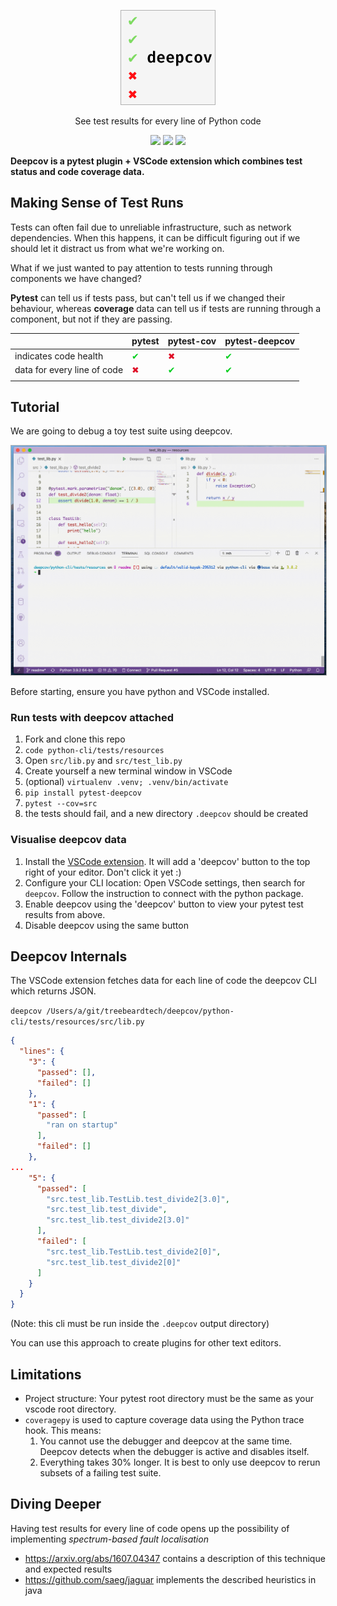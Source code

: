 <p align="center">
  <img width="150" src="docs/icon.png" style="border: 1px solid rgba(0,0,0,0.3)" />
</p>
<p align="center">See test results for every line of Python code

</p>
<p align="center">
  <a href="https://pypi.org/project/pytest-deepcov"><img src="https://img.shields.io/pypi/pyversions/pytest-deepcov?logo=python&logoColor=white" /></a>
  <a href="https://pypi.org/project/pytest-deepcov"><img src="https://img.shields.io/pypi/v/pytest-deepcov?logo=python&logoColor=white" /></a>
  <a href="https://twitter.com/treebeardtech"><img src="https://img.shields.io/static/v1?label=twitter&message=follow&color=blue&logo=twitter" /></a>
</p>

**Deepcov is a pytest plugin + VSCode extension which combines test status and code coverage data.**


<!-- Deepcov combines test results with code coverage data to help you understand the root cause of failures. -->

## Making Sense of Test Runs

Tests can often fail due to unreliable infrastructure, such as network dependencies. When this happens, it can be difficult figuring out if we should let it distract us from what we're working on.

What if we just wanted to pay attention to tests running through components we have changed?

**Pytest** can tell us if tests pass, but can't tell us if we changed their behaviour, whereas **coverage** data can tell us if tests are running through a component, but not if they are passing.


|                             | pytest | pytest-cov | pytest-deepcov |
|-----------------------------|--------|------------|----------------|
| indicates code health       | <span style="color: #00CE1C">✔</span>      | <span style="color: #DF0E25">✖</span>          | <span style="color: #00CE1C">✔</span>              |
| data for every line of code | <span style="color: #DF0E25">✖</span>      | <span style="color: #00CE1C">✔</span>          | <span style="color: #00CE1C">✔</span>              |
|                             |        |            |                |

## Tutorial

We are going to debug a toy test suite using deepcov.

<p align="center">
  <img width="550" src="docs/demo.gif" style="border: 1px solid rgba(0,0,0,0.3)" />
</p>

Before starting, ensure you have python and VSCode installed.
### Run tests with deepcov attached
1. Fork and clone this repo
1. `code python-cli/tests/resources`
1. Open `src/lib.py` and `src/test_lib.py`
1. Create yourself a new terminal window in VSCode
1. (optional) `virtualenv .venv; .venv/bin/activate`
1. `pip install pytest-deepcov`
1. `pytest --cov=src`
1. the tests should fail, and a new directory `.deepcov` should be created

### Visualise deepcov data
1. Install the [VSCode extension](https://marketplace.visualstudio.com/items?itemName=treebeardtech.deepcov). It will add a 'deepcov' button to the top right of your editor. Don't click it yet :)
1. Configure your CLI location: Open VSCode settings, then search for `deepcov`. Follow the instruction to connect with the python package.
1. Enable deepcov using the 'deepcov' button to view your pytest test results from above.
1. Disable deepcov using the same button

## Deepcov Internals

The VSCode extension fetches data for each line of code the deepcov CLI which returns JSON.

`deepcov /Users/a/git/treebeardtech/deepcov/python-cli/tests/resources/src/lib.py`
```json
{
  "lines": {
    "3": {
      "passed": [],
      "failed": []
    },
    "1": {
      "passed": [
        "ran on startup"
      ],
      "failed": []
    },
...
    "5": {
      "passed": [
        "src.test_lib.TestLib.test_divide2[3.0]",
        "src.test_lib.test_divide",
        "src.test_lib.test_divide2[3.0]"
      ],
      "failed": [
        "src.test_lib.TestLib.test_divide2[0]",
        "src.test_lib.test_divide2[0]"
      ]
    }
  }
}
```

(Note: this cli must be run inside the `.deepcov` output directory)

You can use this approach to create plugins for other text editors.

## Limitations
* Project structure: Your pytest root directory must be the same as your vscode root directory.
* `coveragepy` is used to capture coverage data using the Python trace hook. This means:
  1. You cannot use the debugger and deepcov at the same time. Deepcov detects when the debugger is active and disables itself.
  1. Everything takes 30% longer. It is best to only use deepcov to rerun subsets of a failing test suite.
## Diving Deeper

Having test results for every line of code opens up the possibility of implementing *spectrum-based fault localisation*
- https://arxiv.org/abs/1607.04347 contains a description of this technique and expected results
- https://github.com/saeg/jaguar implements the described heuristics in java
